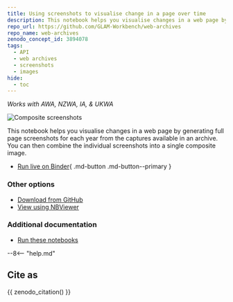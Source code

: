 ```yaml
---
title: Using screenshots to visualise change in a page over time
description: This notebook helps you visualise changes in a web page by generating full page screenshots for each year from the captures available in an archive. You can then combine the individual screenshots into a single composite image.
repo_url: https://github.com/GLAM-Workbench/web-archives
repo_name: web-archives
zenodo_concept_id: 3894078
tags:
  - API
  - web archives
  - screenshots
  - images
hide:
  - toc
---
```


*Works with AWA, NZWA, IA, & UKWA*

![Composite screenshots](../images/abc-net-au.png)

This notebook helps you visualise changes in a web page by generating full page screenshots for each year from the captures available in an archive. You can then combine the individual screenshots into a single composite image.

* [Run live on Binder](https://mybinder.org/v2/gh/GLAM-Workbench/web-archives/master?urlpath=/lab/tree/screenshots_over_time_using_timemaps.ipynb){ .md-button .md-button--primary }

### Other options

* [Download from GitHub](https://github.com/GLAM-Workbench/web-archives/blob/master/screenshots_over_time_using_timemaps.ipynb)
* [View using NBViewer](https://nbviewer.jupyter.org/github/GLAM-Workbench/web-archives/blob/master/screenshots_over_time_using_timemaps.ipynb)

### Additional documentation

* [Run these notebooks](../#run-these-notebooks)

--8<-- "help.md"

## Cite as

{{ zenodo_citation() }}